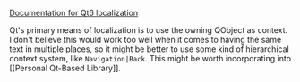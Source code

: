 [Documentation for Qt6 localization](https://doc.qt.io/qt-6/i18n-source-translation.html)

Qt's primary means of localization is to use the owning QObject as context.  I don't believe this would work too well when it comes to having the same text in multiple places, so it might be better to use some kind of hierarchical context system, like `Navigation|Back`.  This might be worth incorporating into [[Personal Qt-Based Library]].